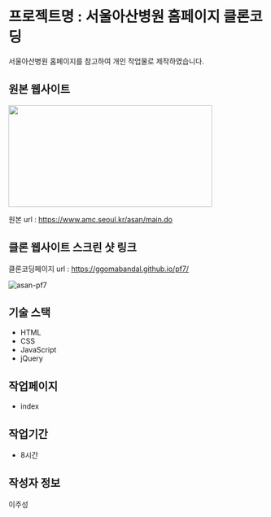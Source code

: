 # 프로젝트명 : 서울아산병원 홈페이지 클론코딩
서울아산병원 홈페이지를 참고하여 개인 작업물로 제작하였습니다.

## 원본 웹사이트
<img src="https://github.com/Ggomabandal/pf7/assets/142555219/e27c382d-f743-40c3-b002-890570ca244a.png" width="400" height="200"/>

원본 url : https://www.amc.seoul.kr/asan/main.do

## 클론 웹사이트 스크린 샷 링크
클론코딩페이지 url : https://ggomabandal.github.io/pf7/

![asan-pf7](https://github.com/Ggomabandal/pf7/assets/142555219/927a71a8-ceb5-41b9-85d5-4382157f4636)


## 기술 스택
- HTML
- CSS
- JavaScript
- jQuery

## 작업페이지
- index

## 작업기간
- 8시간

## 작성자 정보
이주성
